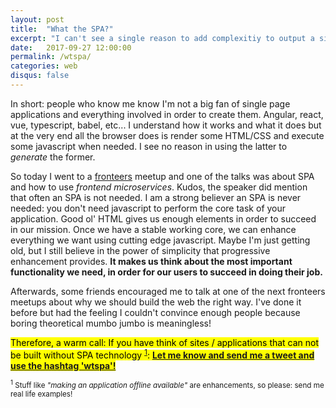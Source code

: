```yaml
---
layout: post
title:  "What the SPA?"
excerpt: "I can't see a single reason to add complexitiy to output a simple thing as HTML"
date:   2017-09-27 12:00:00
permalink: /wtspa/
categories: web
disqus: false
---
```


In short: people who know me know I'm not a big fan of single page applications and everything involved in order to create them. Angular, react, vue, typescript, babel, etc... I understand how it works and what it does but at the very end all the browser does is render some HTML/CSS and execute some javascript when needed. I see no reason in using the latter to <em>generate</em> the former. 

So today I went to a <a href="http://fronteers.be">fronteers</a> meetup and one of the talks was about SPA and how to use <em>frontend microservices</em>. Kudos, the speaker did mention that often an SPA is not needed. I am a strong believer an SPA is never needed: you don't need javascript to perform the core task of your application. Good ol' HTML gives us enough elements in order to succeed in our mission. Once we have a stable working core, we can enhance everything we want using cutting edge javascript. Maybe I'm just getting old, but I still believe in the power of simplicity that progressive enhancement provides. <strong>It makes us think about the most important functionality we need, in order for our users to succeed in doing their job.</strong>

Afterwards, some friends encouraged me to talk at one of the next fronteers meetups about why we should build the web the right way. I've done it before but had the feeling I couldn't convince enough people because boring theoretical mumbo jumbo is meaningless! 

<mark>Therefore, a warm call: If you have think of sites / applications that can not be built without SPA technology <sup><a href="#footnote1">1</a></sup>: <strong><a href="https://twitter.com/intent/tweet?screen_name=joggink&amp;button_hashtag=wtspa">Let me know and send me a tweet and use the hashtag 'wtspa'!</a></strong> </mark>

<small><sup><a name="#footnote1">1</a></sup> Stuff like <em>"making an application offline available"</em> are enhancements, so please: send me real life examples!</small>